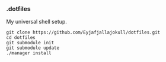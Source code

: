 ### .dotfiles

My universal shell setup.

	git clone https://github.com/Eyjafjallajokull/dotfiles.git
	cd dotfiles
	git submodule init
	git submodule update
	./manager install

